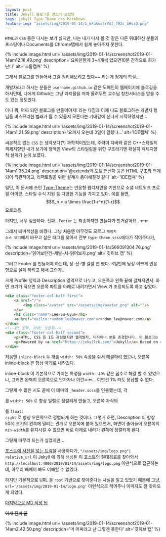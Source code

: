 ```yaml
---
layout: post
title: Jekyll 블로그를 만드러 보았당
tags: jekyll Type-Theme css MarkDown
feature-img: "assets/img/2019-01-14/1_kFaSuc5rVdJ_fM2c_bHszQ.png"
---
```

<code>HTML</code>과 <code>CSS</code> 등은 다시는 보기 싫지만, 나는 내가 다시 볼 것 같은 다른 위대하신 분들의 포스팅이나 Documents를
Chrome탭에서 쉽게 놓아주지 못한다.

{% include image.html url='/assets/img/2019-01-14/screenshot2019-01-14am12.18.49.png' description='요따만한게 3~4개씩 있으면10분 간격으로 화가 난다' alt='크롬캡쳐' %}

그래서 블로그를 만들어서 그걸 정리해보려고 했다~~ 라는게 정계의 학설...

개발자라고 하시는 분들은 <code>username.github.io</code> 같은 도메인의 웹페이지에 블로깅을 하시던데, 나에게 Github는 그냥 과제물을 저따 올려두면
교수님 칭찬서비스를 받을 수도 있는 정도였다.

아니 뭐, 어찌 되던 블로그를 만들어야지! 라는 다짐과 이제 나도 블로그하는 개발자 형님들 비스므리한 벌래가 될 수 있을지 모른다는 기대감에 신나게
시작하였지만...

{% include image.html url='/assets/img/2019-01-14/screenshot2019-01-14am1.21.59.png' description='요까지 오는데 3일이 걸렸다...' alt='IDE캡쳐' %}

써본적도 없는 <code>CSS</code> 는 생각보다(?) 과학적이었는데, 주력이 자바와 같은 C++스타일의 객체지향인 내가 보기에 정적인 View의 스타일링을 위한
구조라기엔 확실히 객체지향적 설계가 눈에 보였다.

{% include image.html url='/assets/img/2019-01-14/screenshot2019-01-14am1.35.24.png' description='@extends와 도트 연산자 등은 HTML 구조와 연계되어 직관적이고, 리팩토링을 위한 설계가 용이해질것 같다' alt='IDE캡쳐' %}

일단, 이 문서에 쓰인 [Type-Theme]는 반응형 웹디자인을 기반으로 소셜 네트워크 프로필 아이콘, 스타일 수식 지원 등 다양한 기능을 가지고 있다. 예를 들면, 
$$S_n = a \times \frac{1-r^n}{1-r}$$ 요로코롬.

하지만, 너무 심플하다. 진짜.. <code>Footer</code> 는 죄송하지만 만들다가 만거같아요.. ㅠㅠ

그래서 테마색상을 바꿨다. 그냥 처음엔 아무것도 모르고 <code>페이지 소스 보기</code>에서 바꾸고 싶은 태그를 찾아서 전부
<code>type-theme.scss</code>에다가 적어주다가,

{% include image.html url='/assets/img/2019-01-14/569091304.76.png' description='읽어보란건-제발-처-읽어보자.png' alt='깃허브 캡' %}

그러고 Footer 를 만들어야 하는데, 정-신-병 걸릴 뻔 했다. 3일만에 당장 이쁘게 반응형으로 설계 하려고 해서 그런가..

크게 Profile 영역과 Description 영역으로 나누고, 오른쪽과 왼쪽 끝에 걸쳐지면서, 화면 크기가 작으면 오른쪽 파트를 아래로 내려가면서 View 가 조정되도록
하고 싶었다.

```html
<div class="footer-col-half first">
    <a href="/">
        <img class="avatar" src="/assets/img/avatar.png" alt=""/>
    </a>
    <h1 class="name">Lee-Su-Gyun</h1>
    <a href="mailto:random_lee@naver.com">random_lee@naver.com</a>
</div>
<!--위: 왼쪽, 아래: 오른쪽-->
<div class="footer-col-half second">
    <p>HTML, CSS 등 1도 관심없지만 웹개발자, 디자이너 분들 존경합니다. 이 블로그는 내가 알고싶은것 내가 알아냈지만 언제든지 보면서 오지게 뽕 땡길 수 있는 것만 올립니다.</p>
    <p>Powered by <a href="https://jekyllrb.com/">Jekyll</a> Based on <a href="https://github.com/rohanchandra/type-theme">Type Theme</a></p>
</div>
```

처음엔 <code>inline-block</code> 두 개를 <code>width: 50%</code> 속성을 줘서 해결하려 했으나, 오른쪽 inline-block 은 항상 [아래로] 내려갔다.

inline-block 이 기본적으로 가지는 특성을 <code>width: 49%</code> 같은 꼼수로 해결 할 수 있었으나, 그러면 완벽히 오른쪽으로 안가자나 이런~~ㅅㅂ~~...
이딴건 1% 라도 용납할 수 없다.

그렇게 수 많은 시도 끝에 이 테마의 <code>_header.scss</code>를 인용했는데, 각 <code><div></code> 를 <code>width: 50%</code> 로 항상
일렬로 정렬되게 만들고, 오른쪽 자식의 <code><p></code> 를 <code>float: right</code> 로 항상 오른쪽으로 정렬되게 하는 것이다. 그렇게 하면,
Description 이 항상 50% 크기의 왼쪽에 밀리는 관계로 오른쪽에 붙어 있으면서, 화면이 줄어들어 오른쪽의 <code>min-width</code>를 유지시킬 수 없으면
바로 아래로 내려가 왼쪽에 정렬되게 된다.

그렇게 마무리 되는가 싶었지만...

[포스트에 사진을 넣는 트릭]을 사용하다가, <code>"/assets/img/logo.png"| relative_url</code> 이 Jekyll 에 의해 생성된 이 포스트의 절대경로를
찾아와서 <code>http://localhost:4000/2019/01/14/assets/img/logo.png</code> 이딴식으로 접근하는데, 아무리 헤메어 봐도 이해할 수 없었다.

하지만 기본적으로 URL 을 <code>root</code> 기반으로 찾아준다는 사실을 알고 있었기 때문에 그냥,
<code>url='/assets/img/2019-01-14/logo.png'</code> 이런식으로 적어주니 이미지도 잘 찾아오게 되었다.

[마지막으로 MD 작성 팁]

~~이제 진짜 끝~~

{% include image.html url='/assets/img/2019-01-14/screenshot2019-01-14am2.42.50.png' description='머 어쩌라고 난 그렇겐 못한다' alt='깃허브 캡' %}


[Type-Theme]: https://github.com/rohanchandra/type-theme
[아래로]: https://stackoverflow.com/questions/6871996/two-inline-block-width-50-elements-wrap-to-second-line
[포스트에 사진을 넣는 트릭]: https://blog.jaeyoon.io/2017/12/jekyll-image.html
[마지막으로 MD 작성 팁]: https://hashcode.co.kr/questions/1772/%EB%A7%88%ED%81%AC%EB%8B%A4%EC%9A%B4-%EB%AC%B8%EB%B2%95-%EC%9E%91%EC%84%B1-%ED%8C%81